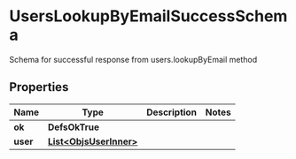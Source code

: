 

# UsersLookupByEmailSuccessSchema

Schema for successful response from users.lookupByEmail method

## Properties

| Name | Type | Description | Notes |
|------------ | ------------- | ------------- | -------------|
|**ok** | **DefsOkTrue** |  |  |
|**user** | [**List&lt;ObjsUserInner&gt;**](ObjsUserInner.md) |  |  |



